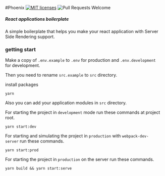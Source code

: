 #Phoenix [![MIT licenses](https://img.shields.io/badge/license-MIT-blue.svg)](https://opensource.org/licenses/MIT) ![Pull Requests Welcome](https://img.shields.io/badge/PRs-welcome-brightgreen.svg)
##### React applications boilerplate 

A simple boilerplate that helps you make your react application with Server Side Rendering support.

### getting start

Make a copy of `.env.example` to `.env` for production
and `.env.development` for development.

Then you need to rename `src.example` to `src` directory.

install packages

    yarn

Also you can add your application modules in `src` directory.

For starting the project in `development` mode run these commands at project root.

    yarn start:dev

For starting and simulating the project in `production` with `webpack-dev-server` run these commands.

    yarn start:prod

For starting the project in `production` on the server run these commands.

    yarn build && yarn start:serve
